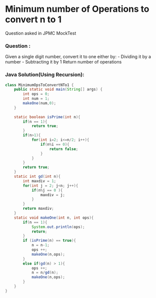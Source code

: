 # **Minimum number of Operations to convert n to 1**
Question asked in JPMC MockTest
### Question : 
Given a single digit number, convert it to one either by:
    - Dividing it by a number
    - Subtracting it by 1
Return number of operations

### Java Solution(Using Recursion):
```java
class MinimumOpsToConvertNTo1 {
    public static void main(String[] args) {
        int ops = 0;
        int num = 1;
        makeOne(num,0);
    }
    
    static boolean isPrime(int n){
        if(n == 1){
            return true;
        }
        if(n>1){
            for(int i=2; i<=n/2; i++){
                if(n%i == 0){
                    return false;
                }
            }
        }
        return true;
    }
    static int gd(int n){
        int maxdiv = 1;
        for(int j = 2; j<n; j++){
            if(n%j == 0 ){
                maxdiv = j;
            }
        }
        return maxdiv;
    }
    static void makeOne(int n, int ops){
        if(n == 1){
            System.out.println(ops);
            return;
        }
        if (isPrime(n) == true){
            n = n-1;
            ops ++;
            makeOne(n,ops);
        }
        else if(gd(n) > 1){
            ops ++;
            n = n/gd(n);
            makeOne(n,ops);
        }
    }
}
```